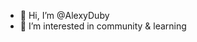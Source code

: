 - 👋 Hi, I’m @AlexyDuby
- 👀 I’m interested in community & learning 

<!---
AlexyDuby/AlexyDuby is a ✨ special ✨ repository because its `README.md` (this file) appears on your GitHub profile.
You can click the Preview link to take a look at your changes.
--->
